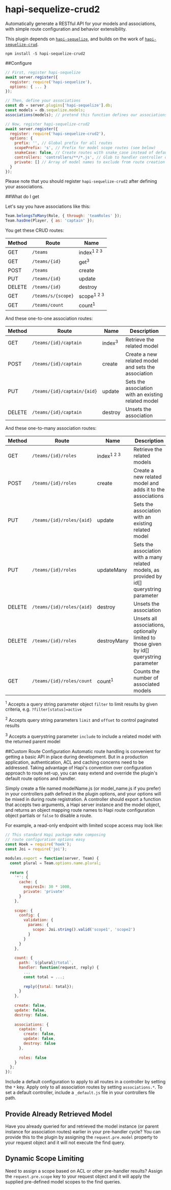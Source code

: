 hapi-sequelize-crud2
====================

Automatically generate a RESTful API for your models and associations, with simple route configuration and behavior extensibility.

This plugin depends on [`hapi-sequelize`](https://github.com/danecando/hapi-sequelize), and builds on the work of [`hapi-sequelize-crud`](https://github.com/mdibaiee/hapi-sequelize-crud).

```
npm install -S hapi-sequelize-crud2
```

##Configure

```javascript
// First, register hapi-sequelize
await server.register({
  register: require('hapi-sequelize'),
  options: { ... }
});

// Then, define your associations
const db = server.plugins['hapi-sequelize'].db;
const models = db.sequelize.models;
associations(models); // pretend this function defines our associations

// Now, register hapi-sequelize-crud2
await server.register({
  register: require('hapi-sequelize-crud2'),
  options: {
    prefix: '', // Global prefix for all routes
    scopePrefix: 's', // Prefix for model scope routes (see below)
    snakeCase: false, // Create routes with snake_case instead of default camelCase
    controllers: 'controllers/**/*.js', // Glob to handler controller override files (can be array) [see below]
    private: [] // Array of model names to exclude from route creation
  }
});
```

Please note that you should register `hapi-sequelize-crud2` after defining your
associations.

##What do I get

Let's say you have associations like this:

```javascript
Team.belongsToMany(Role, { through: 'teamRoles' });
Team.hasOne(Player, { as: 'captain' });
```

You get these CRUD routes:

| Method | Route | Name |
|---|---|---|
| GET | `/teams` | index<sup>1 2 3</sup> |
| GET | `/teams/{id}` | get<sup>3</sup> |
| POST | `/teams` | create |
| PUT | `/teams/{id}` | update |
| DELETE | `/teams/{id}` | destroy |
| GET | `/teams/s/{scope}` | scope<sup>1 2 3</sup> |
| GET | `/teams/count` | count<sup>1</sup> |


And these one-to-one association routes:

| Method | Route | Name | Description |
|---|---|---|---|
| GET | `/teams/{id}/captain` | index<sup>3</sup> | Retrieve the related model | 
| POST | `/teams/{id}/captain` | create | Create a new related model and sets the association |
| PUT | `/teams/{id}/captain/{aid}` | update | Sets the association with an existing related model |
| DELETE | `/teams/{id}/captain` | destroy | Unsets the association |

And these one-to-many association routes:

| Method | Route | Name | Description |
|---|---|---|---|
| GET | `/teams/{id}/roles` | index<sup>1 2 3</sup> | Retrieve the related models |
| POST | `/teams/{id}/roles` | create | Create a new related model and adds it to the associations |
| PUT | `/teams/{id}/roles/{aid}` | update | Sets the association with an existing related model |
| PUT | `/teams/{id}/roles` | updateMany | Sets the association with a many related models, as provided by id[] querystring parameter |
| DELETE | `/teams/{id}/roles/{aid}` | destroy | Unsets the association |
| DELETE | `/teams/{id}/roles` | destroyMany | Unsets all associations, optionally limited to those given by id[] querystring parameter |
| GET | `/teams/{id}/roles/count` | count<sup>1</sup> | Counts the number of associated models |

<sup>1</sup> Accepts a query string parameter object `filter` to limit results by given criteria, e.g. `?filter[status]=active`

<sup>2</sup> Accepts query string parameters `limit` and `offset` to control paginated results

<sup>3</sup> Accepts a querystring parameter `include` to include a related model with the returned parent model

##Custom Route Configuration
Automatic route handling is convenient for getting a basic API in place during development. But 
in a production application, authentication, ACL and caching concerns need to be addressed. 
Taking advantage of Hapi's convention over configuration approach to route set-up, you can easy
extend and override the plugin's default route options and handler.

Simply create a file named modelName.js (or model_name.js if you prefer) in your controllers path 
defined in the plugin options, and your options will be mixed in during route registration. A 
controller should export a function that accepts two arguments, a Hapi server instance and the model
object, and returns an object mapping route names to Hapi route configuration object partials or 
`false` to disable a route.

For example, a read-only endpoint with limited scope access may look like:

```javascript
// This standard Hapi package make composing 
// route configuration options easy
const Hoek = require('hoek');
const Joi = require('joi');

modules.export = function(server, Team) {
  const plural = Team.options.name.plural;
  
  return {
    '*': {
      cache: {
        expiresIn: 30 * 1000,
        private: 'private'
      }
    },
    
    scope: {
      config: {
        validation: {
          params: {
            scope: Joi.string().valid('scope1', 'scope2')
          }
        }
      }
    },
    
    count: {
      path: `${plural}/total`,
      handler: function(request, reply) {
        ...
        const total = ...;
        
        reply({total: total}); 
      }
    },
        
    create: false,
    update: false,
    destroy: false,
    
    associations: {
      captain: {
        create: false,
        update: false,
        destroy: false
      },
      
      roles: false
    }
  };
});
```

Include a default configuration to apply to all routes in a controller by setting the `*` key. 
Apply only to all association routes by setting `associations.*`. To set a default controller,
include a `_default.js` file in your controllers file path.

## Provide Already Retrieved Model
Have you already queried for and retrieved the model instance (or parent instance for association
routes) earlier in your pre-handler cycle? You can provide this to the plugin by assigning the
`request.pre.model` property to your request object and it will not execute the find query.

## Dynamic Scope Limiting
Need to assign a scope based on ACL or other pre-handler results? Assign the `request.pre.scope` key
to your request object and it will apply the supplied pre-defined model scopes to the find queries.
